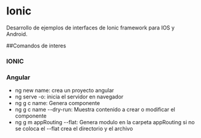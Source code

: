 # Ionic

Desarrollo de ejemplos de interfaces de Ionic framework para IOS y Android. 

##Comandos de interes 

### IONIC

### Angular 
* ng new name: crea un proyecto angular 
* ng serve -o: inicia el servidor en navegador 
* ng g c name: Genera componente 
* ng g c name --dry-run: Muestra contenido a crear o modificar el componente 
* ng g m appRouting --flat: Genera modulo en la carpeta appRouting si no se coloca el --flat crea el directorio y el archivo 
